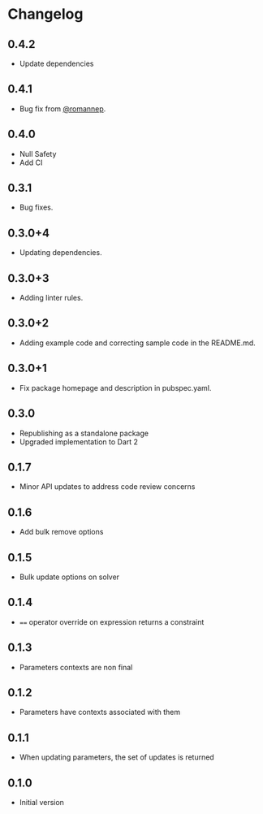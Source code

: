 # Changelog

## 0.4.2
 - Update dependencies

## 0.4.1
 - Bug fix from [@romannep](https://github.com/romannep).

## 0.4.0
 - Null Safety
 - Add CI

## 0.3.1
 - Bug fixes.

## 0.3.0+4
 - Updating dependencies.

## 0.3.0+3
 - Adding linter rules.

## 0.3.0+2

- Adding example code and correcting sample code in the README.md.

## 0.3.0+1

- Fix package homepage and description in pubspec.yaml.

## 0.3.0

- Republishing as a standalone package
- Upgraded implementation to Dart 2

## 0.1.7

- Minor API updates to address code review concerns

## 0.1.6

- Add bulk remove options

## 0.1.5

- Bulk update options on solver

## 0.1.4

- `==` operator override on expression returns a constraint

## 0.1.3

- Parameters contexts are non final

## 0.1.2

- Parameters have contexts associated with them

## 0.1.1

- When updating parameters, the set of updates is returned


## 0.1.0

- Initial version
